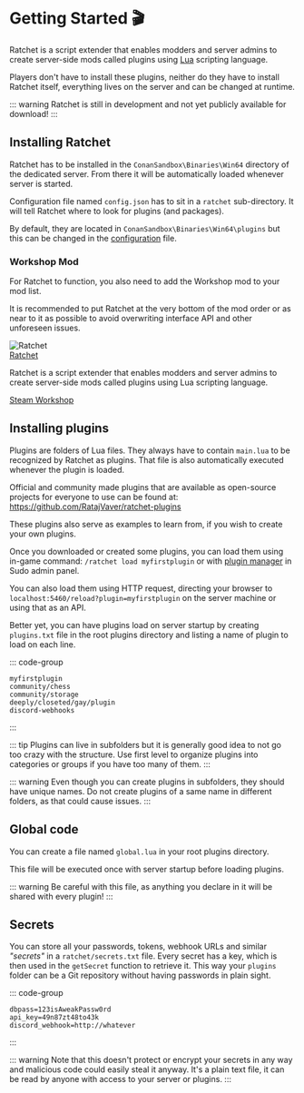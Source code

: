 # Getting Started 🎬

Ratchet is a script extender that enables modders and server admins to create server-side mods called plugins using [Lua](https://lua.org/about.html) scripting language.

Players don't have to install these plugins, neither do they have to install Ratchet itself, everything lives on the server and can be changed at runtime.

::: warning
Ratchet is still in development and not yet publicly available for download!
:::

## Installing Ratchet

Ratchet has to be installed in the `ConanSandbox\Binaries\Win64` directory of the dedicated server.
From there it will be automatically loaded whenever server is started.

Configuration file named `config.json` has to sit in a `ratchet` sub-directory. It will tell Ratchet where to look for plugins (and packages).

By default, they are located in `ConanSandbox\Binaries\Win64\plugins` but this can be changed in the [configuration](/config) file.

### Workshop Mod

For Ratchet to function, you also need to add the Workshop mod to your mod list.

It is recommended to put Ratchet at the very bottom of the mod order or as near to it as possible to avoid overwriting interface API and other unforeseen issues.

<div class="steam-widget">
    <img src="https://images.steamusercontent.com/ugc/11127608332628097490/9BB730F7AFC59A7E8CE75EFDF6396DABEF6DD74F/?imw=200&amp;imh=200" alt="Ratchet">
    <div>
        <a class="title" href="https://steamcommunity.com/sharedfiles/filedetails/?id=3578032598" title="Ratchet" target="_blank" rel="noreferrer">Ratchet</a>
        <p>Ratchet is a script extender that enables modders and server admins to create server-side mods called plugins using Lua scripting language.</p>
        <a class="button" href="https://steamcommunity.com/sharedfiles/filedetails/?id=3578032598" target="_blank" rel="noreferrer">Steam Workshop</a>
    </div>
</div>

## Installing plugins

Plugins are folders of Lua files. They always have to contain `main.lua` to be recognized by Ratchet as plugins. That file is also automatically executed whenever the plugin is loaded.

Official and community made plugins that are available as open-source projects for everyone to use can be found at: https://github.com/RatajVaver/ratchet-plugins

These plugins also serve as examples to learn from, if you wish to create your own plugins.

Once you downloaded or created some plugins, you can load them using in-game command: `/ratchet load myfirstplugin` or with [plugin manager](/plugin-manager) in Sudo admin panel.

You can also load them using HTTP request, directing your browser to `localhost:5460/reload?plugin=myfirstplugin` on the server machine or using that as an API.

Better yet, you can have plugins load on server startup by creating `plugins.txt` file in the root plugins directory and listing a name of plugin to load on each line.

::: code-group
```[plugins.txt]
myfirstplugin
community/chess
community/storage
deeply/closeted/gay/plugin
discord-webhooks
```
:::

::: tip
Plugins can live in subfolders but it is generally good idea to not go too crazy with the structure.
Use first level to organize plugins into categories or groups if you have too many of them.
:::

::: warning
Even though you can create plugins in subfolders, they should have unique names.
Do not create plugins of a same name in different folders, as that could cause issues.
:::

## Global code

You can create a file named `global.lua` in your root plugins directory.

This file will be executed once with server startup before loading plugins.

::: warning
Be careful with this file, as anything you declare in it will be shared with every plugin!
:::

## Secrets

You can store all your passwords, tokens, webhook URLs and similar *"secrets"* in a `ratchet/secrets.txt` file.
Every secret has a key, which is then used in the `getSecret` function to retrieve it.
This way your `plugins` folder can be a Git repository without having passwords in plain sight.

::: code-group
```[secrets.txt]
dbpass=123isAweakPassw0rd
api_key=49n87zt48to43k
discord_webhook=http://whatever
```
:::

::: warning
Note that this doesn't protect or encrypt your secrets in any way and malicious code could easily steal it anyway.
It's a plain text file, it can be read by anyone with access to your server or plugins.
:::